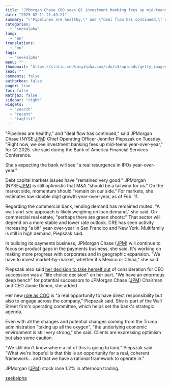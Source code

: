 ```yaml
---
title: "JPMorgan Chase COO sees Q1 investment banking fees up mid-teens Y/Y"
date: "2025-02-11 21:49:21"
summary: "\"Pipelines are healthy,\" and \"deal flow has continued,\" said JPMorgan Chase (NYSE:JPM) Chief Operating Officer Jennifer Piepszak on Tuesday. \"Right now, we see investment banking fees up mid-teens year-over-year,\" for Q1 2025. she said during the Bank of America Financial Services Conference. She's expecting the bank will see \"a real..."
categories:
  - "seekalpha"
lang:
  - "en"
translations:
  - "en"
tags:
  - "seekalpha"
menu: ""
thumbnail: "https://static.seekingalpha.com/cdn/s3/uploads/getty_images/171292089/image_171292089.jpg"
lead: ""
comments: false
authorbox: false
pager: true
toc: false
mathjax: false
sidebar: "right"
widgets:
  - "search"
  - "recent"
  - "taglist"
---
```


"Pipelines are healthy," and "deal flow has continued," said JPMorgan Chase (NYSE:[JPM](https://seekingalpha.com/symbol/JPM "JPMorgan Chase & Co.")) Chief Operating Officer Jennifer Piepszak on Tuesday. "Right now, we see investment banking fees up mid-teens year-over-year," for Q1 2025. she said during the Bank of America Financial Services Conference.

She's expecting the bank will see "a real resurgence in IPOs year-over-year."

Debt capital markets issues have "remained very good." JPMorgan (NYSE:[JPM](https://seekingalpha.com/symbol/JPM "JPMorgan Chase & Co.")) is still optimistic that M&A "should be a tailwind for us." On the market side, momentum should "remain on our side." For markets, she estimates low-double digit growth year-over-year, as of Feb. 11.

Regarding the commercial bank, lending demand has remained muted. "A wait-and-see approach is likely weighing on loan demand," she said. On commercial real estate, "perhaps there are green shoots:" That sector will depend on a more stable and lower rate outlook. CRE has seen activity increasing "a bit" year-over-year in San Francico and New York. Multifamily is still in high demand, Piepszak said.

In building its payments business, JPMorgan Chase ([JPM](https://seekingalpha.com/symbol/JPM "JPMorgan Chase & Co.")) will continue to focus on product gaps in the payments business, she said. It's working on making more progress with corporates and in geographic expansion. "We have to invest market-by-market, whether it's Mexico or China," she said.

Piepszak also said [her decision to take herself out](https://seekingalpha.com/news/4394964-jpmorgan-chases-new-coo-isnt-gunning-for-ceo-spot-report " her decision to take herself out ") of consideration for CEO succession was a "life choice decision" on her part. "We have an enormous deep bench" for potential successors to JPMorgan Chase ([JPM](https://seekingalpha.com/symbol/JPM "JPMorgan Chase & Co.")) Chairman and CEO Jamie Dimon, she added.

Her new  [role as COO](https://seekingalpha.com/news/4394895-jpmorgan-coo-to-retire-jennifer-piepszak-appointed-to-the-post " role as COO ") is "a real opportunity to have direct responsibility but also to engage across the company," Piepszak said. She is part of the Wall Street firm's operating committee, which helps set the bank's strategic agenda.

Even with all the changes and potential changes coming from the Trump administration "taking up all the oxygen", "the underlying economic environment is still very strong," she said. Clients are expressing optimism but also some caution.

"We still don't know where a lot of this is going to land," Piepszak said. "What we're hopeful is that this is an opportunity for a real, coherent framework... and that we have a rational framework to operate in."

JPMorgan ([JPM](https://seekingalpha.com/symbol/JPM "JPMorgan Chase & Co.")) stock rose 1.2% in afternoon trading.

[seekalpha](https://seekingalpha.com/news/4406319-jpmorgan-chase-coo-sees-q1-investment-banking-fees-up-mid-teens-yy)
